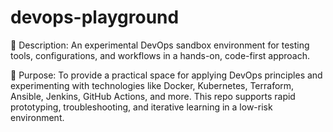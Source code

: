 # devops-playground
📄 Description:
An experimental DevOps sandbox environment for testing tools, configurations, and workflows in a hands-on, code-first approach.

🎯 Purpose:
To provide a practical space for applying DevOps principles and experimenting with technologies like Docker, Kubernetes, Terraform, Ansible, Jenkins, GitHub Actions, and more. This repo supports rapid prototyping, troubleshooting, and iterative learning in a low-risk environment.
